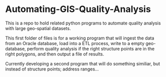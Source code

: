 # Automating-GIS-Quality-Analysis

This is a repo to hold related python programs to automate quality analysis with large geo-spatial datasets.

This first folder of files is for a working program that will ingest the data from an Oracle database, load into a ETL process, write to a empty geo-database, perform quality analysis if the right structure points are in the right polygons, and then output a file of results.

Currently developing a second program that will do something similiar, but instead of structure points; address ranges...
